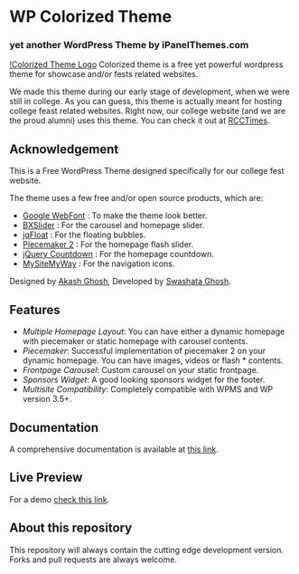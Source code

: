 # WP Colorized Theme
### yet another WordPress Theme by iPanelThemes.com
[!Colorized Theme Logo](screenshot.png)
Colorized theme is a free yet powerful wordpress theme for showcase and/or fests related websites.

We made this theme during our early stage of development, when we were still in college. As you can guess, this theme is actually meant for hosting college feast related websites. Right now, our college website (and we are the proud alumni) uses this theme. You can check it out at [RCCTimes](http://rcctimes.org).


## Acknowledgement
This is a Free WordPress Theme designed specifically for our college fest website.

The theme uses a few free and/or open source products, which are:

* [Google WebFont](http://www.google.com/webfonts/) : To make the theme look better.
* [BXSlider](http://bxslider.com/) : For the carousel and homepage slider.
* [jqFloat](http://www.inwebson.com/jquery/jqfloat-js-a-floating-effect-with-jquery/) : For the floating bubbles.
* [Piecemaker 2](http://www.modularweb.net/en/portfolio/piecemaker2) : For the homepage flash slider.
* [jQuery Countdown](http://keith-wood.name/countdown.html) : For the homepage countdown.
* [MySiteMyWay](http://icons.mysitemyway.com/) : For the navigation icons.

Designed by [Akash Ghosh](http://en.gravatar.com/akashghosh), Developed by [Swashata Ghosh](http://www.swashata.com/).

## Features
* *Multiple Homepage Layout*: You can have either a dynamic homepage with piecemaker or static homepage with carousel contents.
* *Piecemaker*: Successful implementation of piecemaker 2 on your dynamic homepage. You can have images, videos or flash * contents.
* *Frontpage Carousel*: Custom carousel on your static frontpage.
* *Sponsors Widget*: A good looking sponsors widget for the footer.
* *Multisite Compatibility*: Completely compatible with WPMS and WP version 3.5+.

## Documentation
A comprehensive documentation is available at [this link](http://ipanelthemes.com/kb/wp-colorized-theme/).

## Live Preview
For a demo [check this link](http://ipanelthemes.com/colorized/).

## About this repository
This repository will always contain the cutting edge development version. Forks and pull requests are always welcome.
